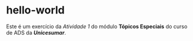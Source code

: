 # hello-world
Este é um exercício da *Atividade 1* do módulo **Tópicos Especiais** do curso de ADS da ***Unicesumar***.

